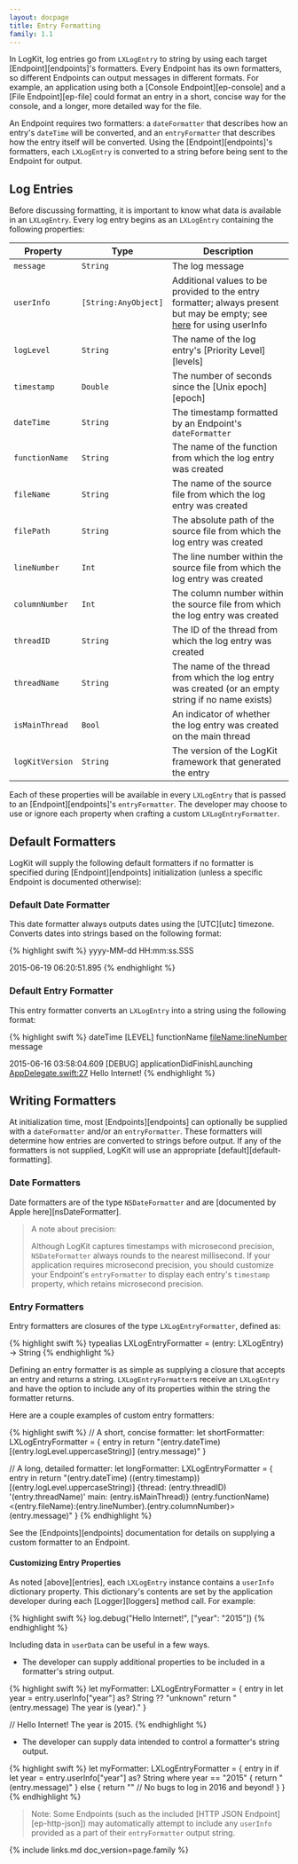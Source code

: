 ```yaml
---
layout: docpage
title: Entry Formatting
family: 1.1
---
```

In LogKit, log entries go from `LXLogEntry` to string by using each target [Endpoint][endpoints]'s formatters. Every Endpoint has its own formatters, so different Endpoints can output messages in different formats. For example, an application using both a [Console Endpoint][ep-console] and a [File Endpoint][ep-file] could format an entry in a short, concise way for the console, and a longer, more detailed way for the file.

An Endpoint requires two formatters: a `dateFormatter` that describes how an entry's `dateTime` will be converted, and an `entryFormatter` that describes how the entry itself will be converted. Using the [Endpoint][endpoints]'s formatters, each `LXLogEntry` is converted to a string before being sent to the Endpoint for output.

## Log Entries
Before discussing formatting, it is important to know what data is available in an `LXLogEntry`. Every log entry begins as an `LXLogEntry` containing the following properties:

Property        | Type                 | Description
--------------- | -------------------- | ------------------------------------------------------------------------------
`message`       | `String`             | The log message
`userInfo`      | `[String:AnyObject]` | Additional values to be provided to the entry formatter; always present but may be empty; see [here](#customizing-entry-properties) for using userInfo
`logLevel`      | `String`             | The name of the log entry's [Priority Level][levels]
`timestamp`     | `Double`             | The number of seconds since the [Unix epoch][epoch]
`dateTime`      | `String`             | The timestamp formatted by an Endpoint's `dateFormatter`
`functionName`  | `String`             | The name of the function from which the log entry was created
`fileName`      | `String`             | The name of the source file from which the log entry was created
`filePath`      | `String`             | The absolute path of the source file from which the log entry was created
`lineNumber`    | `Int`                | The line number within the source file from which the log entry was created
`columnNumber`  | `Int`                | The column number within the source file from which the log entry was created
`threadID`      | `String`             | The ID of the thread from which the log entry was created
`threadName`    | `String`             | The name of the thread from which the log entry was created (or an empty string if no name exists)
`isMainThread`  | `Bool`               | An indicator of whether the log entry was created on the main thread
`logKitVersion` | `String`             | The version of the LogKit framework that generated the entry

Each of these properties will be available in every `LXLogEntry` that is passed to an [Endpoint][endpoints]'s `entryFormatter`. The developer may choose to use or ignore each property when crafting a custom `LXLogEntryFormatter`.

## Default Formatters
LogKit will supply the following default formatters if no formatter is specified during [Endpoint][endpoints] initialization (unless a specific Endpoint is documented otherwise):

### Default Date Formatter
This date formatter always outputs dates using the [UTC][utc] timezone. Converts dates into strings based on the following format:

{% highlight swift %}
yyyy-MM-dd HH:mm:ss.SSS

2015-06-19 06:20:51.895
{% endhighlight %}

### Default Entry Formatter
This entry formatter converts an `LXLogEntry` into a string using the following format:

{% highlight swift %}
dateTime [LEVEL] functionName <fileName:lineNumber> message

2015-06-16 03:58:04.609 [DEBUG] applicationDidFinishLaunching <AppDelegate.swift:27> Hello Internet!
{% endhighlight %}

## Writing Formatters
At initialization time, most [Endpoints][endpoints] can optionally be supplied with a `dateFormatter` and/or an `entryFormatter`. These formatters will determine how entries are converted to strings before output. If any of the formatters is not supplied, LogKit will use an appropriate [default][default-formatting].

### Date Formatters
Date formatters are of the type `NSDateFormatter` and are [documented by Apple here][nsDateFormatter].

> A note about precision:
>
> Although LogKit captures timestamps with microsecond precision, `NSDateFormatter` always rounds to the nearest millisecond. If your application requires microsecond precision, you should customize your Endpoint's `entryFormatter` to display each entry's `timestamp` property, which retains microsecond precision.

### Entry Formatters
Entry formatters are closures of the type `LXLogEntryFormatter`, defined as:

{% highlight swift %}
typealias LXLogEntryFormatter = (entry: LXLogEntry) -> String
{% endhighlight %}

Defining an entry formatter is as simple as supplying a closure that accepts an entry and returns a string. `LXLogEntryFormatter`s receive an `LXLogEntry` and have the option to include any of its properties within the string the formatter returns.

Here are a couple examples of custom entry formatters:

{% highlight swift %}
// A short, concise formatter:
let shortFormatter: LXLogEntryFormatter = { entry in
    return "\(entry.dateTime) [\(entry.logLevel.uppercaseString)] \(entry.message)"
}

// A long, detailed formatter:
let longFormatter: LXLogEntryFormatter = { entry in
    return "\(entry.dateTime) (\(entry.timestamp)) [\(entry.logLevel.uppercaseString)] {thread: \(entry.threadID) '\(entry.threadName)' main: \(entry.isMainThread)} \(entry.functionName) <\(entry.fileName):\(entry.lineNumber).\(entry.columnNumber)> \(entry.message)"
}
{% endhighlight %}

See the [Endpoints][endpoints] documentation for details on supplying a custom formatter to an Endpoint.

#### Customizing Entry Properties

As noted [above][entries], each `LXLogEntry` instance contains a `userInfo` dictionary property. This dictionary's contents are set by the application developer during each [Logger][loggers] method call. For example:

{% highlight swift %}
log.debug("Hello Internet!", ["year": "2015"])
{% endhighlight %}

Including data in `userData` can be useful in a few ways.

* The developer can supply additional properties to be included in a formatter's string output.

{% highlight swift %}
let myFormatter: LXLogEntryFormatter = { entry in
    let year = entry.userInfo["year"] as? String ?? "unknown"
    return "\(entry.message) The year is \(year)."
}

// Hello Internet! The year is 2015.
{% endhighlight %}

* The developer can supply data intended to control a formatter's string output.

{% highlight swift %}
let myFormatter: LXLogEntryFormatter = { entry in
    if let year = entry.userInfo["year"] as? String where year == "2015" {
        return "\(entry.message)"
    } else {
        return "" // No bugs to log in 2016 and beyond!
    }
}
{% endhighlight %}

> Note: Some Endpoints (such as the included [HTTP JSON Endpoint][ep-http-json]) may automatically attempt to include any `userInfo` provided as a part of their `entryFormatter` output string.


{% include links.md doc_version=page.family %}
